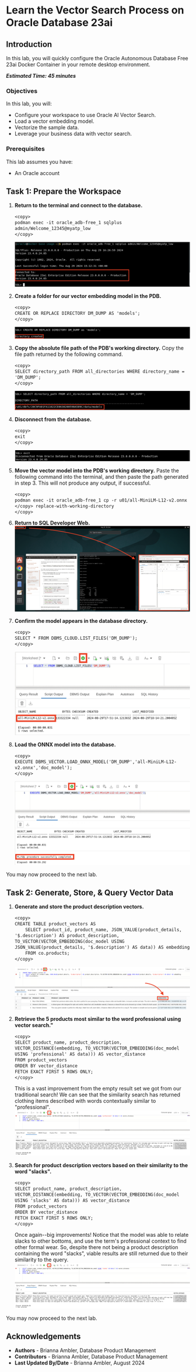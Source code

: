 # Learn the Vector Search Process on Oracle Database 23ai

## Introduction
In this lab, you will quickly configure the Oracle Autonomous Database Free 23ai Docker Container in your remote desktop environment.

**_Estimated Time: 45 minutes_**

### **Objectives**

In this lab, you will:

* Configure your workspace to use Oracle AI Vector Search.
* Load a vector embedding model.
* Vectorize the sample data.
* Leverage your business data with vector search. 

### **Prerequisites**
This lab assumes you have:
- An Oracle account


## Task 1: Prepare the Workspace

1. **Return to the terminal and connect to the database.**
    ```
    <copy>
    podman exec -it oracle_adb-free_1 sqlplus admin/Welcome_12345@myatp_low
    </copy>
    ```
    ![Connect to the database.](images/connect-to-adb.png)

2. **Create a folder for our vector embedding model in the PDB.**
    ```
    <copy>
    CREATE OR REPLACE DIRECTORY DM_DUMP AS 'models';
    </copy>
    ```    
    ![Create database directory.](images/create-database-directory.png)

3. **Copy the absolute file path of the PDB's working directory.** Copy the file path returned by the following command.
    ```
    <copy>
    SELECT directory_path FROM all_directories WHERE directory_name = 'DM_DUMP';
    </copy>
    ```
    ![Output the database directory path.](images/output-db-dir-path.png)

4. **Disconnect from the database.**
    ```
    <copy>
    exit
    </copy>
    ```
    ![Disconnect from the database.](images/disconnect-from-adb.png)

5. **Move the vector model into the PDB's working directory.** Paste the following command into the terminal, and then paste the path generated in step 3. This will not produce any output, if successful.
    ```
    <copy>
    podman exec -it oracle_adb-free_1 cp -r u01/all-MiniLM-L12-v2.onnx </copy> replace-with-working-directory
    </copy>
    ```

6. **Return to SQL Developer Web.**
    ![Return to SQL Developer.](images/return-to-sql-dev.png)


7. **Confirm the model appears in the database directory.**
    ```
    <copy>
    SELECT * FROM DBMS_CLOUD.LIST_FILES('DM_DUMP');
    </copy>
    ```
    ![Confirm model in database directory.](images/list-db-dir-files.png)

8. **Load the ONNX model into the database.**
    ```
    <copy>
    EXECUTE DBMS_VECTOR.LOAD_ONNX_MODEL('DM_DUMP','all-MiniLM-L12-v2.onnx','doc_model');
    </copy>
    ```
    ![Load the embedding-model.](images/load-model.png)

You may now proceed to the next lab.

## Task 2: Generate, Store, & Query Vector Data

1. **Generate and store the product description vectors.**
    ```
    <copy>
    CREATE TABLE product_vectors AS 
        SELECT product_id, product_name, JSON_VALUE(product_details, '$.description') AS product_description, TO_VECTOR(VECTOR_EMBEDDING(doc_model USING JSON_VALUE(product_details, '$.description') AS data)) AS embedding 
        FROM co.products;
    </copy>
    ```
    ![Generate description vectors.](images/generate-vectors.png)

2. **Retrieve the 5 products most similar to the word professional using vector search."**
    ```
    <copy>
    SELECT product_name, product_description, VECTOR_DISTANCE(embedding, TO_VECTOR(VECTOR_EMBEDDING(doc_model USING 'professional' AS data))) AS vector_distance
    FROM product_vectors
    ORDER BY vector_distance
    FETCH EXACT FIRST 5 ROWS ONLY;
    </copy>
    ```

    This is a vast improvement from the empty result set we got from our traditional search! We can see that the similarity search has returned clothing items described with words contextually similar to "professional". 
    ![Similarity search on the word professional.](images/similarity-search-professional.png)
    
3. **Search for product description vectors based on their similarity to the word "slacks".**
    ```
    <copy>
    SELECT product_name, product_description, VECTOR_DISTANCE(embedding, TO_VECTOR(VECTOR_EMBEDDING(doc_model USING 'slacks' AS data))) AS vector_distance
    FROM product_vectors
    ORDER BY vector_distance
    FETCH EXACT FIRST 5 ROWS ONLY;
    </copy>
    ```

    Once again--big improvements! Notice that the model was able to relate slacks to other bottoms, and use the term's professional context to find other formal wear. So, despite there not being a product description containing the word "slacks", viable results are still returned due to their similarity to the query. 
    ![Similarity search on the word slacks.](images/similarity-search-slacks.png)

<!-- ## Task 3: Combine Business Data with Similarity Search -->
You may now proceed to the next lab.

## Acknowledgements
- **Authors** - Brianna Ambler, Database Product Management
- **Contributors** - Brianna Ambler, Database Product Management
- **Last Updated By/Date** - Brianna Ambler, August 2024
